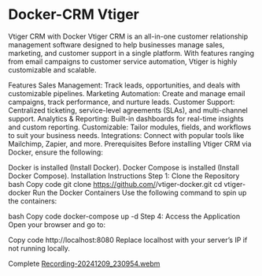 # Docker-CRM Vtiger
Vtiger CRM with Docker
Vtiger CRM is an all-in-one customer relationship management software designed to help businesses manage sales, marketing, and customer support in a single platform. With features ranging from email campaigns to customer service automation, Vtiger is highly customizable and scalable.

Features
Sales Management: Track leads, opportunities, and deals with customizable pipelines.
Marketing Automation: Create and manage email campaigns, track performance, and nurture leads.
Customer Support: Centralized ticketing, service-level agreements (SLAs), and multi-channel support.
Analytics & Reporting: Built-in dashboards for real-time insights and custom reporting.
Customizable: Tailor modules, fields, and workflows to suit your business needs.
Integrations: Connect with popular tools like Mailchimp, Zapier, and more.
Prerequisites
Before installing Vtiger CRM via Docker, ensure the following:

Docker is installed (Install Docker).
Docker Compose is installed (Install Docker Compose).
Installation Instructions
Step 1: Clone the Repository
bash
Copy code
git clone https://github.com/<your-repository>/vtiger-docker.git
cd vtiger-docker
Run the Docker Containers
Use the following command to spin up the containers:

bash
Copy code
docker-compose up -d
Step 4: Access the Application
Open your browser and go to:

Copy code
http://localhost:8080
Replace localhost with your server’s IP if not running locally.

Complete
[Recording-20241209_230954.webm](https://github.com/user-attachments/assets/971a577d-0ff5-4ffb-a5f6-4004c27b5acb)
